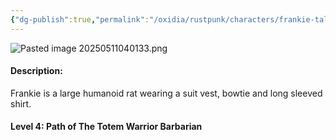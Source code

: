 ```yaml
---
{"dg-publish":true,"permalink":"/oxidia/rustpunk/characters/frankie-taleggio/"}
---
```



![Pasted image 20250511040133.png](/img/user/Pasted%20image%2020250511040133.png)

#### Description:
Frankie is a large humanoid rat wearing a suit vest, bowtie and long sleeved shirt.
#### Level 4: Path of The Totem Warrior Barbarian
